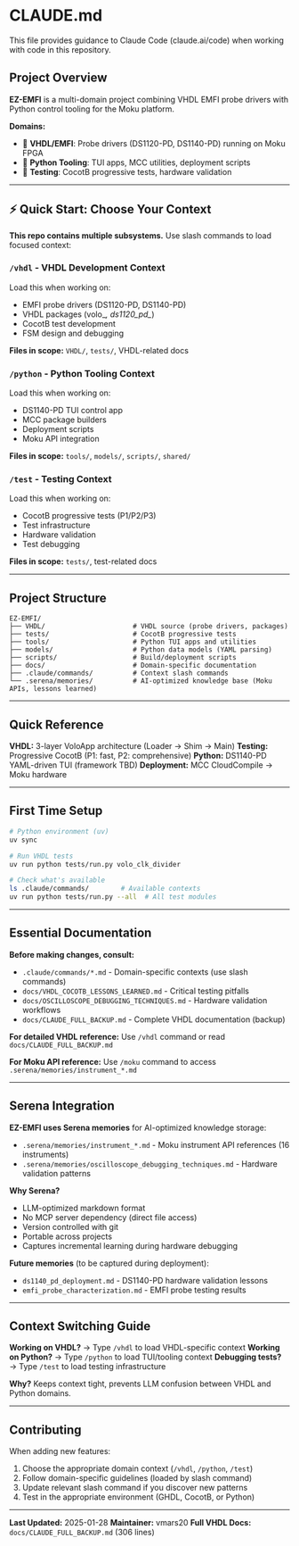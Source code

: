 # CLAUDE.md

This file provides guidance to Claude Code (claude.ai/code) when working with code in this repository.

## Project Overview

**EZ-EMFI** is a multi-domain project combining VHDL EMFI probe drivers with Python control tooling for the Moku platform.

**Domains:**
- 🔌 **VHDL/EMFI**: Probe drivers (DS1120-PD, DS1140-PD) running on Moku FPGA
- 🐍 **Python Tooling**: TUI apps, MCC utilities, deployment scripts
- 🧪 **Testing**: CocotB progressive tests, hardware validation

---

## ⚡ Quick Start: Choose Your Context

**This repo contains multiple subsystems.** Use slash commands to load focused context:

### `/vhdl` - VHDL Development Context
Load this when working on:
- EMFI probe drivers (DS1120-PD, DS1140-PD)
- VHDL packages (volo_*, ds1120_pd_*)
- CocotB test development
- FSM design and debugging

**Files in scope:** `VHDL/`, `tests/`, VHDL-related docs

### `/python` - Python Tooling Context
Load this when working on:
- DS1140-PD TUI control app
- MCC package builders
- Deployment scripts
- Moku API integration

**Files in scope:** `tools/`, `models/`, `scripts/`, `shared/`

### `/test` - Testing Context
Load this when working on:
- CocotB progressive tests (P1/P2/P3)
- Test infrastructure
- Hardware validation
- Test debugging

**Files in scope:** `tests/`, test-related docs

---

## Project Structure

```
EZ-EMFI/
├── VHDL/                      # VHDL source (probe drivers, packages)
├── tests/                     # CocotB progressive tests
├── tools/                     # Python TUI apps and utilities
├── models/                    # Python data models (YAML parsing)
├── scripts/                   # Build/deployment scripts
├── docs/                      # Domain-specific documentation
├── .claude/commands/          # Context slash commands
└── .serena/memories/          # AI-optimized knowledge base (Moku APIs, lessons learned)
```

---

## Quick Reference

**VHDL:** 3-layer VoloApp architecture (Loader → Shim → Main)
**Testing:** Progressive CocotB (P1: fast, P2: comprehensive)
**Python:** DS1140-PD YAML-driven TUI (framework TBD)
**Deployment:** MCC CloudCompile → Moku hardware

---

## First Time Setup

```bash
# Python environment (uv)
uv sync

# Run VHDL tests
uv run python tests/run.py volo_clk_divider

# Check what's available
ls .claude/commands/        # Available contexts
uv run python tests/run.py --all  # All test modules
```

---

## Essential Documentation

**Before making changes, consult:**
- `.claude/commands/*.md` - Domain-specific contexts (use slash commands)
- `docs/VHDL_COCOTB_LESSONS_LEARNED.md` - Critical testing pitfalls
- `docs/OSCILLOSCOPE_DEBUGGING_TECHNIQUES.md` - Hardware validation workflows
- `docs/CLAUDE_FULL_BACKUP.md` - Complete VHDL documentation (backup)

**For detailed VHDL reference:** Use `/vhdl` command or read `docs/CLAUDE_FULL_BACKUP.md`

**For Moku API reference:** Use `/moku` command to access `.serena/memories/instrument_*.md`

---

## Serena Integration

**EZ-EMFI uses Serena memories** for AI-optimized knowledge storage:
- `.serena/memories/instrument_*.md` - Moku instrument API references (16 instruments)
- `.serena/memories/oscilloscope_debugging_techniques.md` - Hardware validation patterns

**Why Serena?**
- LLM-optimized markdown format
- No MCP server dependency (direct file access)
- Version controlled with git
- Portable across projects
- Captures incremental learning during hardware debugging

**Future memories** (to be captured during deployment):
- `ds1140_pd_deployment.md` - DS1140-PD hardware validation lessons
- `emfi_probe_characterization.md` - EMFI probe testing results

---

## Context Switching Guide

**Working on VHDL?** → Type `/vhdl` to load VHDL-specific context
**Working on Python?** → Type `/python` to load TUI/tooling context
**Debugging tests?** → Type `/test` to load testing infrastructure

**Why?** Keeps context tight, prevents LLM confusion between VHDL and Python domains.

---

## Contributing

When adding new features:
1. Choose the appropriate domain context (`/vhdl`, `/python`, `/test`)
2. Follow domain-specific guidelines (loaded by slash command)
3. Update relevant slash command if you discover new patterns
4. Test in the appropriate environment (GHDL, CocotB, or Python)

---

**Last Updated:** 2025-01-28
**Maintainer:** vmars20
**Full VHDL Docs:** `docs/CLAUDE_FULL_BACKUP.md` (306 lines)
